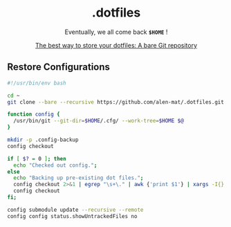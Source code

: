 <div align="center">
    <h1>.dotfiles</h1>
    <p>Eventually, we all come back <b><code>$HOME</code></b> !</p>
    <p>

[The best way to store your dotfiles: A bare Git repository](https://www.atlassian.com/git/tutorials/dotfiles)
    </p>

</div>

## Restore Configurations
```bash
#!/usr/bin/env bash

cd ~
git clone --bare --recursive https://github.com/alen-mat/.dotfiles.git $HOME/.cfg

function config {
  /usr/bin/git --git-dir=$HOME/.cfg/ --work-tree=$HOME $@
}

mkdir -p .config-backup
config checkout

if [ $? = 0 ]; then
  echo "Checked out config.";
else
  echo "Backing up pre-existing dot files.";
  config checkout 2>&1 | egrep "\s+\." | awk {'print $1'} | xargs -I{} mv {} .config-backup/{}
  config checkout
fi;

config submodule update --recursive --remote
config config status.showUntrackedFiles no
```
